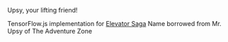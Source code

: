 Upsy, your lifting friend!

TensorFlow.js implementation for [Elevator Saga](https://play.elevatorsaga.com/)
Name borrowed from Mr. Upsy of The Adventure Zone
